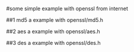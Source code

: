 #some simple example with openssl from internet

##1 md5
	a example with openssl/md5.h

##2 aes
	a example with openssl/aes.h

##3 des
	a example with openssl/des.h
